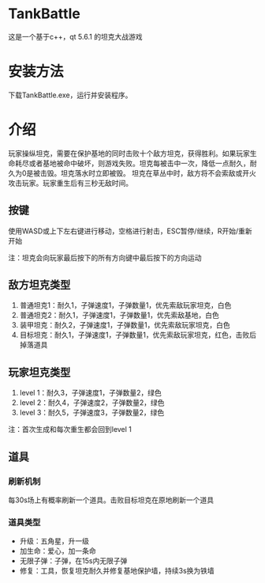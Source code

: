 # TankBattle
这是一个基于c++，qt 5.6.1 的坦克大战游戏

# 安装方法
下载TankBattle.exe，运行并安装程序。

# 介绍

玩家操纵坦克，需要在保护基地的同时击败十个敌方坦克，获得胜利。如果玩家生命耗尽或者基地被命中破坏，则游戏失败。坦克每被击中一次，降低一点耐久，耐久为0是被击毁。坦克落水时立即被毁。
坦克在草丛中时，敌方将不会索敌或开火攻击玩家。玩家重生后有三秒无敌时间。

## 按键
使用WASD或上下左右键进行移动，空格进行射击，ESC暂停/继续，R开始/重新开始

注：坦克会向玩家最后按下的所有方向键中最后按下的方向运动

## 敌方坦克类型
1. 普通坦克1：耐久1，子弹速度1，子弹数量1，优先索敌玩家坦克，白色
2. 普通坦克2：耐久1，子弹速度1，子弹数量1，优先索敌基地，白色
3. 装甲坦克：耐久2，子弹速度1，子弹数量1，优先索敌玩家坦克，白色
4. 目标坦克：耐久1，子弹速度1，子弹数量1，优先索敌玩家坦克，红色，击败后掉落道具

## 玩家坦克类型
1. level 1：耐久3，子弹速度1，子弹数量2，绿色
2. level 2：耐久4，子弹速度2，子弹数量2，绿色
3. level 3：耐久5，子弹速度3，子弹数量2，绿色

注：首次生成和每次重生都会回到level 1

## 道具

### 刷新机制
每30s场上有概率刷新一个道具。击败目标坦克在原地刷新一个道具

### 道具类型

- 升级：五角星，升一级
- 加生命：爱心，加一条命
- 无限子弹：子弹，在15s内无限子弹
- 修复：工具，恢复坦克耐久并修复基地保护墙，持续3s换为铁墙

